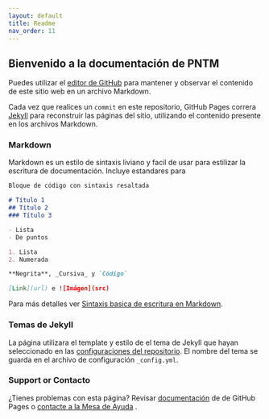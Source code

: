 ```yaml
---
layout: default
title: Readme
nav_order: 11
---
```

## Bienvenido a la documentación de PNTM

Puedes utilizar el [editor de GitHub](https://github.com/MinisterioDeSalud-CL-TTA/pntmdocs/edit/main/README.md) para mantener y observar el contenido de este
sitio web en un archivo Markdown.

Cada vez que realices un `commit` en este repositorio, GitHub Pages correra [Jekyll](https://jekyllrb.com/) para reconstruir las páginas del sitio, utilizando el contenido presente en los archivos Markdown.

### Markdown

Markdown es un estilo de sintaxis liviano y facil de usar para estilizar la escritura de documentación. Incluye estandares para

```markdown
Bloque de código con sintaxis resaltada

# Título 1
## Título 2
### Título 3

- Lista
- De puntos

1. Lista
2. Numerada

**Negrita**, _Cursiva_ y `Código` 

[Link](url) e ![Imágen](src)
```

Para más detalles ver [Sintaxis basica de escritura en Markdown](https://docs.github.com/en/github/writing-on-github/getting-started-with-writing-and-formatting-on-github/basic-writing-and-formatting-syntax).

### Temas de Jekyll

La página utilizara el template y estilo de el tema de Jekyll que hayan seleccionado en las [configuraciones del repositorio](https://github.com/MinisterioDeSalud-CL-TTA/pntmdocs/settings/pages). El nombre del tema se guarda en el archivo de configuración `_config.yml`.

### Support or Contacto

¿Tienes problemas con esta página? Revisar [documentación](https://docs.github.com/categories/github-pages-basics/) de  de GitHub Pages o [contacte a la Mesa de Ayuda](mailto:mesadeayudapntm@minsal.cl) .
